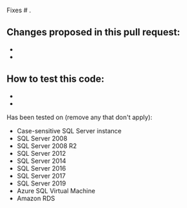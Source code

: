 Fixes # .

Changes proposed in this pull request:
 - 
 - 
 - 

How to test this code:
 - 
 - 
 - 

Has been tested on (remove any that don't apply):
 - Case-sensitive SQL Server instance
 - SQL Server 2008
 - SQL Server 2008 R2
 - SQL Server 2012
 - SQL Server 2014
 - SQL Server 2016
 - SQL Server 2017
 - SQL Server 2019
 - Azure SQL Virtual Machine
 - Amazon RDS
 
